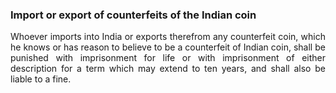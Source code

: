 ### Import or export of counterfeits of the Indian coin
<div style="text-align: justify">

Whoever imports into India or exports therefrom any counterfeit coin, which he knows or has reason to believe to be a counterfeit of Indian coin, shall be punished with imprisonment for life or with imprisonment of either description for a term which may extend to ten years, and shall also be liable to a fine.

</div>
